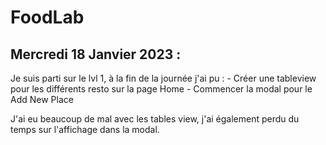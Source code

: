 # FoodLab

## Mercredi 18 Janvier 2023 : 

Je suis parti sur le lvl 1, à la fin de la journée j'ai pu : 
    - Créer une tableview pour les différents resto sur la page Home
    - Commencer la modal pour le Add New Place 

J'ai eu beaucoup de mal avec les tables view, j'ai également perdu du temps sur l'affichage dans la modal. 
